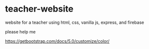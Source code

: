 # teacher-website
website for a teacher using html, css, vanilla js, express, and firebase


please help me

https://getbootstrap.com/docs/5.0/customize/color/
